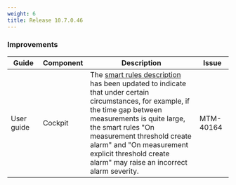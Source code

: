```yaml
---
weight: 6
title: Release 10.7.0.46
---
```


<!--includes releases 10.7.0.39 - 10.7.0.46-->

### Improvements

<table ><colgroup>
<col style="width: 15%;"><col style="width: 15%;"><col style="width: 55%;"><col style="width: 15%;"></colgroup>
<thead><tr>
<th>
Guide</th>
<th>
Component</th>
<th>
Description</th>
<th>
Issue</th>
</tr>
</thead><tbody>

<tr>
<td>
User guide</td>
<td>
Cockpit</td>
<td > The <a href="https://cumulocity.com/guides/10.7.0/users-guide/cockpit/#smart-rules-collection" class="no-ajaxy">smart rules description</a> has been updated to indicate that under certain circumstances, for example, if the time gap between measurements is quite large, the smart rules "On measurement threshold create alarm" and "On measurement explicit threshold create alarm" may raise an incorrect alarm severity.</td>
<td>
MTM-40164</td>
</tr>

</tbody></table>

